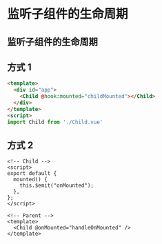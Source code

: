 # 监听子组件的生命周期

## 监听子组件的生命周期

## 方式 1

```html
<template>
  <div id="app">
    <Child @hook:mounted="childMounted"></Child>
  </div>
</template>
<script>
import Child from './Child.vue'

```

## 方式 2

```vue
<!-- Child -->
<script>
export default {
  mounted() {
    this.$emit("onMounted");
  },
};
</script>

<!-- Parent -->
<template>
  <Child @onMounted="handleOnMounted" />
</template>
```
